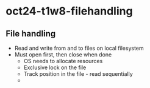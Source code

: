 # oct24-t1w8-filehandling

## File handling
- Read and write from and to files on local filesystem
- Must open first, then close when done
    - OS needs to allocate resources
    - Exclusive lock on the file
    - Track position in the file - read sequentially
    - 